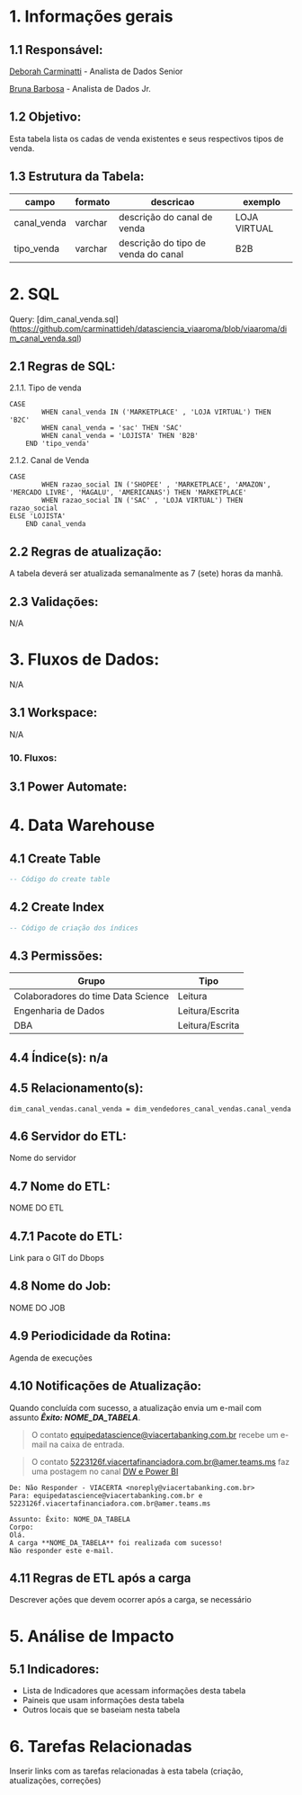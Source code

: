 # **1. Informações gerais**
## **1.1 Responsável:** 
[Deborah Carminatti](https://viaaroma.my3cx.com.br:5001/deborah) - Analista de Dados Senior

[Bruna Barbosa](https://viaaroma.my3cx.com.br:5001/bruna) - Analista de Dados Jr.

## **1.2 Objetivo**: 
Esta tabela lista os cadas de venda existentes e seus respectivos tipos de venda.

## **1.3 Estrutura da Tabela:**
|campo|formato|descricao|exemplo|
|--|--|---|---|
|canal_venda|varchar|descrição do canal de venda|LOJA VIRTUAL|
|tipo_venda|varchar|descrição do tipo de venda do canal|B2B|

# **2. SQL**

Query: [dim_canal_venda.sql]
(https://github.com/carminattideh/datasciencia_viaaroma/blob/viaaroma/dim_canal_venda.sql)

## **2.1 Regras de SQL**:
2.1.1. Tipo de venda
```
CASE
        WHEN canal_venda IN ('MARKETPLACE' , 'LOJA VIRTUAL') THEN 'B2C'
        WHEN canal_venda = 'sac' THEN 'SAC'
        WHEN canal_venda = 'LOJISTA' THEN 'B2B'
    END 'tipo_venda'
```
2.1.2. Canal de Venda
```
CASE
        WHEN razao_social IN ('SHOPEE' , 'MARKETPLACE', 'AMAZON', 'MERCADO LIVRE', 'MAGALU', 'AMERICANAS') THEN 'MARKETPLACE'
        WHEN razao_social IN ('SAC' , 'LOJA VIRTUAL') THEN razao_social
ELSE 'LOJISTA'
    END canal_venda
```

## **2.2 Regras de atualização:**

A tabela deverá ser atualizada semanalmente as 7 (sete) horas da manhã. 

## **2.3 Validações:**
N/A

# **3. Fluxos de Dados:** 
N/A

## **3.1 Workspace:** 
N/A

### 10. Fluxos:


## **3.1 Power Automate:** 


# **4. Data Warehouse**

## **4.1 Create Table**

```SQL    
-- Código do create table
```
## **4.2 Create Index**

```SQL
-- Código de criação dos índices
```


## **4.3 Permissões:** 
|Grupo|Tipo|
|--|--|
|Colaboradores do time Data Science|Leitura|
|Engenharia de Dados|Leitura/Escrita|
|DBA|Leitura/Escrita|

## **4.4 Índice(s):** n/a

## **4.5 Relacionamento(s):** 

```
dim_canal_vendas.canal_venda = dim_vendedores_canal_vendas.canal_venda

```

## **4.6 Servidor do ETL:**
Nome do servidor

## **4.7 Nome do ETL:** 
NOME DO ETL

## **4.7.1 Pacote do ETL:** 
Link para o GIT do Dbops

## **4.8 Nome do Job:** 
NOME DO JOB

## **4.9 Periodicidade da Rotina:** 
Agenda de execuções

## **4.10 Notificações de Atualização:**

Quando concluída com sucesso, a atualização envia um e-mail com assunto **_Êxito: NOME_DA_TABELA_**.

> O contato equipedatascience@viacertabanking.com.br recebe um e-mail na caixa de entrada. 

> O contato 5223126f.viacertafinanciadora.com.br@amer.teams.ms faz uma postagem no canal [DW e Power BI](https://teams.microsoft.com/_?lm=deeplink&lmsrc=homePageWeb&cmpid=WebSignIn#/conversations/DW%20e%20Power%20BI?threadId=19:3fbf0af999d4437189f625a478e75c13@thread.skype&ctx=channel)

```
De: Não Responder - VIACERTA <noreply@viacertabanking.com.br>
Para: equipedatascience@viacertabanking.com.br e 5223126f.viacertafinanciadora.com.br@amer.teams.ms

Assunto: Êxito: NOME_DA_TABELA
Corpo:
Olá.
A carga **NOME_DA_TABELA** foi realizada com sucesso!
Não responder este e-mail.
```


## **4.11 Regras de ETL após a carga**

Descrever ações que devem ocorrer após a carga, se necessário

# **5. Análise de Impacto**

## **5.1 Indicadores:**
- Lista de Indicadores que acessam informações desta tabela
- Paineis que usam informações desta tabela
- Outros locais que se baseiam nesta tabela


# **6. Tarefas Relacionadas**

Inserir links com as tarefas relacionadas à esta tabela (criação, atualizações, correções)
